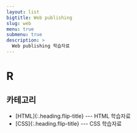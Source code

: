 ```yaml
---
layout: list
bigtitle: Web publishing
slug: web
menu: true
submenu: true
description: >
  Web publishing 학습자료
---
```


# R

## 카테고리

* [HTML]{:.heading.flip-title} --- HTML 학습자료
* [CSS]{:.heading.flip-title} --- CSS 학습자료

[Code]: /html/
[Code]: /css/
